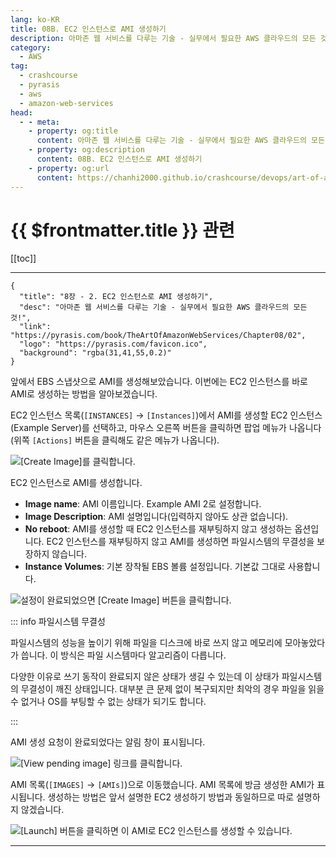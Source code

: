 ```yaml
---
lang: ko-KR
title: 08B. EC2 인스턴스로 AMI 생성하기
description: 아마존 웹 서비스를 다루는 기술 - 실무에서 필요한 AWS 클라우드의 모든 것! > 08B. EC2 인스턴스로 AMI 생성하기
category:
  - AWS
tag: 
  - crashcourse
  - pyrasis
  - aws 
  - amazon-web-services
head:
  - - meta:
    - property: og:title
      content: 아마존 웹 서비스를 다루는 기술 - 실무에서 필요한 AWS 클라우드의 모든 것! > 08B. EC2 인스턴스로 AMI 생성하기
    - property: og:description
      content: 08B. EC2 인스턴스로 AMI 생성하기
    - property: og:url
      content: https://chanhi2000.github.io/crashcourse/devops/art-of-aws/08B.html
---
```


# {{ $frontmatter.title }} 관련

[[toc]]

---

```component VPCard
{
  "title": "8장 - 2. EC2 인스턴스로 AMI 생성하기",
  "desc": "아마존 웹 서비스를 다루는 기술 - 실무에서 필요한 AWS 클라우드의 모든 것!",
  "link": "https://pyrasis.com/book/TheArtOfAmazonWebServices/Chapter08/02",
  "logo": "https://pyrasis.com/favicon.ico",
  "background": "rgba(31,41,55,0.2)"
}
```

앞에서 EBS 스냅샷으로 AMI를 생성해보았습니다. 이번에는 EC2 인스턴스를 바로 AMI로 생성하는 방법을 알아보겠습니다.

EC2 인스턴스 목록(<FontIcon icon="iconfont icon-select"/>`[INSTANCES]` → `[Instances]`)에서 AMI를 생성할 EC2 인스턴스(Example Server)를 선택하고, 마우스 오른쪽 버튼을 클릭하면 팝업 메뉴가 나옵니다(위쪽 <FontIcon icon="iconfont icon-select"/>`[Actions]` 버튼을 클릭해도 같은 메뉴가 나옵니다).

![<FontIcon icon="iconfont icon-select"/>`[Create Image]`를 클릭합니다.](https://pyrasis.com/assets/images/TheArtOfAmazonWebServicesChapter08/6_.png)

EC2 인스턴스로 AMI를 생성합니다.

- **Image name**: AMI 이름입니다. Example AMI 2로 설정합니다.
- **Image Description**: AMI 설명입니다(입력하지 않아도 상관 없습니다).
- **No reboot**: AMI를 생성할 때 EC2 인스턴스를 재부팅하지 않고 생성하는 옵션입니다. EC2 인스턴스를 재부팅하지 않고 AMI를 생성하면 파일시스템의 무결성을 보장하지 않습니다.
- **Instance Volumes**: 기본 장착될 EBS 볼륨 설정입니다. 기본값 그대로 사용합니다.

![설정이 완료되었으면 <FontIcon icon="iconfont icon-select"/>`[Create Image]` 버튼을 클릭합니다.](https://pyrasis.com/assets/images/TheArtOfAmazonWebServicesChapter08/7_.png)

::: info 파일시스템 무결성

파일시스템의 성능을 높이기 위해 파일을 디스크에 바로 쓰지 않고 메모리에 모아놓았다가 씁니다. 이 방식은 파일 시스템마다 알고리즘이 다릅니다.

다양한 이유로 쓰기 동작이 완료되지 않은 상태가 생길 수 있는데 이 상태가 파일시스템의 무결성이 깨진 상태입니다. 대부분 큰 문제 없이 복구되지만 최악의 경우 파일을 읽을 수 없거나 OS를 부팅할 수 없는 상태가 되기도 합니다.

:::

AMI 생성 요청이 완료되었다는 알림 창이 표시됩니다.

![<FontIcon icon="fas fa-globe"/>`[View pending image]` 링크를 클릭합니다.](https://pyrasis.com/assets/images/TheArtOfAmazonWebServicesChapter08/8_.png)

AMI 목록(<FontIcon icon="iconfont icon-select"/>`[IMAGES]` → `[AMIs]`)으로 이동했습니다. AMI 목록에 방금 생성한 AMI가 표시됩니다. 생성하는 방법은 앞서 설명한 EC2 생성하기 방법과 동일하므로 따로 설명하지 않겠습니다.

![<FontIcon icon="iconfont icon-select"/>`[Launch]` 버튼을 클릭하면 이 AMI로 EC2 인스턴스를 생성할 수 있습니다.](https://pyrasis.com/assets/images/TheArtOfAmazonWebServicesChapter08/9_.png)

---

<TagLinks />